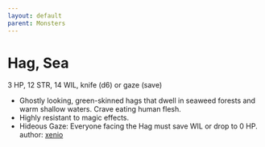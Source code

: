 ```yaml
---
layout: default
parent: Monsters
---
```

# Hag, Sea
3 HP, 12 STR, 14 WIL, knife (d6) or gaze (save)
- Ghostly looking, green-skinned hags that dwell in seaweed forests and warm shallow waters. Crave eating human flesh.
- Highly resistant to magic effects.
- Hideous Gaze: Everyone facing the Hag must save WIL or drop to 0 HP.
author: [xenio](https://xenioinabottle.blogspot.com)

